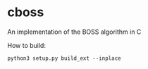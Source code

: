 # cboss
An implementation of the BOSS algorithm in C

How to build:
```
python3 setup.py build_ext --inplace
```
